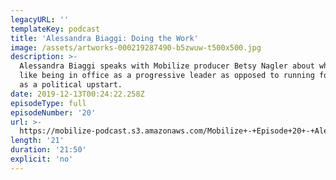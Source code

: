 ```yaml
---
legacyURL: ''
templateKey: podcast
title: 'Alessandra Biaggi: Doing the Work'
image: /assets/artworks-000219287490-b5zwuw-t500x500.jpg
description: >-
  Alessandra Biaggi speaks with Mobilize producer Betsy Nagler about what it's
  like being in office as a progressive leader as opposed to running for office
  as a political upstart. 
date: 2019-12-13T00:24:22.258Z
episodeType: full
episodeNumber: '20'
url: >-
  https://mobilize-podcast.s3.amazonaws.com/Mobilize+-+Episode+20+-+Alessandra+Biaggi_+Doing+the+work.mp3
length: '21'
duration: '21:50'
explicit: 'no'
---
```


